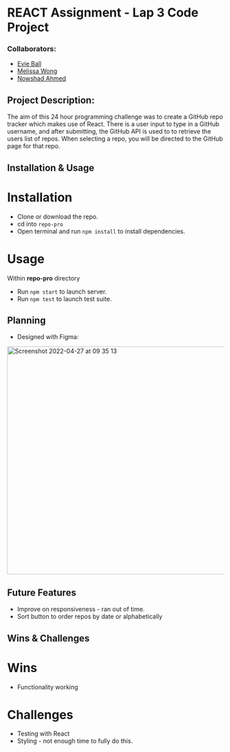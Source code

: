 # REACT Assignment - Lap 3 Code Project

### Collaborators:
- [Evie Ball](https://github.com/evelyn516)
- [Melissa Wong](https://github.com/melmelg)
- [Nowshad Ahmed](https://github.com/Nowshad10)

## Project Description:
The aim of this 24 hour programming challenge was to create a GitHub repo tracker which makes use of React. There is a user input to type in a GitHub username, and after submitting, the GitHub API is used to to retrieve the users list of repos. When selecting a repo, you will be directed to the GitHub page for that repo.

## Installation & Usage

# Installation
- Clone or download the repo.
- cd into ```repo-pro```
- Open terminal and run ```npm install``` to install dependencies.

# Usage
Within **repo-pro** directory
- Run ```npm start``` to launch server.
- Run ```npm test``` to launch test suite.

## Planning
- Designed with Figma:
<img width="529" alt="Screenshot 2022-04-27 at 09 35 13" src="https://user-images.githubusercontent.com/58670404/165478252-9ac4bfd8-2e02-4f7d-b773-d8c97af52e81.png">


## Future Features
- Improve on responsiveness - ran out of time.
- Sort button to order repos by date or alphabetically

## Wins & Challenges
# Wins
- Functionality working

# Challenges
- Testing with React
- Styling - not enough time to fully do this.

